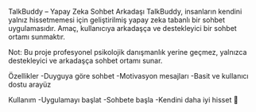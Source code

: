 TalkBuddy – Yapay Zeka Sohbet Arkadaşı
TalkBuddy, insanların kendini yalnız hissetmemesi için geliştirilmiş yapay zeka tabanlı bir sohbet uygulamasıdır.
Amaç, kullanıcıya arkadaşça ve destekleyici bir sohbet ortamı sunmaktır.

Not: Bu proje profesyonel psikolojik danışmanlık yerine geçmez, yalnızca destekleyici ve arkadaşça sohbet ortamı sunar.

Özellikler
-Duyguya göre sohbet
-Motivasyon mesajları
-Basit ve kullanıcı dostu arayüz

Kullanım
-Uygulamayı başlat
-Sohbete başla
-Kendini daha iyi hisset 🎯
